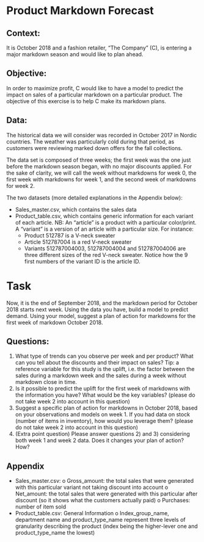 # Product Markdown Forecast

## Context:
It is October 2018 and a fashion retailer, “The Company” (C), is entering a major markdown season
and would like to plan ahead.

## Objective:

In order to maximize profit, C would like to have a model to predict the impact on sales of a particular
markdown on a particular product. The objective of this exercise is to help C make its markdown plans.

## Data:

The historical data we will consider was recorded in October 2017 in Nordic countries. The weather
was particularly cold during that period, as customers were reviewing marked down offers for the fall
collections.

The data set is composed of three weeks; the first week was the one just before the markdown season
began, with no major discounts applied. For the sake of clarity, we will call the week without
markdowns for week 0, the first week with markdowns for week 1, and the second week of
markdowns for week 2.

The two datasets (more detailed explanations in the Appendix below):
- Sales_master.csv, which contains the sales data
- Product_table.csv, which contains generic information for each variant of each article. NB: An
“article” is a product with a particular color/print. A “variant” is a version of an article with a
particular size. For instance:
  - Product 512787 is a V-neck sweater
  - Article 512787004 is a red V-neck sweater
  - Variants 512787004003, 512787004004 and 512787004006 are three different sizes of the red V-neck sweater. Notice how the 9 first numbers of the variant ID is the article ID.

# Task

Now, it is the end of September 2018, and the markdown period for October 2018 starts next week. Using the data you have, build a model to predict demand. Using your model, suggest a plan of action for markdowns for the first week of markdown October 2018.

## Questions:

1) What type of trends can you observe per week and per product? What can you tell about the
discounts and their impact on sales?
Tip: a reference variable for this study is the uplift, i.e. the factor between the sales during a
markdown week and the sales during a week without markdown close in time.
2) Is it possible to predict the uplift for the first week of markdowns with the information you
have? What would be the key variables? (please do not take week 2 into account in this
question)
3) Suggest a specific plan of action for markdowns in October 2018, based on your observations
and models on week 1. If you had data on stock (number of items in inventory), how would
you leverage them? (please do not take week 2 into account in this question)
4) (Extra point question) Please answer questions 2) and 3) considering both week 1 and week 2
data. Does it changes your plan of action? How?

## Appendix
- Sales_master.csv:
o Gross_amount: the total sales that were generated with this particular variant not
taking discount into account
o Net_amount: the total sales that were generated with this particular after discount
(so it shows what the customers actually paid)
o Purchases: number of item sold
- Product_table.csv:
General Information
o Index_group_name, department name and product_type_name represent three levels
of granularity describing the product (index being the higher-lever one and
product_type_name the lowest)
